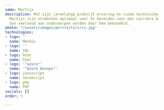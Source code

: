 ```yaml
---
name: Martijn
description: Met zijn jarenlange praktijk ervaring en ruime technische kennis weet
  Martijn zijn studenten optimaal voor te bereiden voor een carrière binnen de IT.
  Een veelvoud aan onderwerpen worden door hem behandeld.
photo: "/assets/images/portraits/iris.jpg"
technologies:
- logo: ''
  name: Mendix
- logo: ''
  name: SQL
- logo: html
  name: html
- logo: '"azure"'
  name: '"Azure Devops"'
- logo: javascript
  name: JavaScript
- logo: php
  name: PHP
socials: []
order: 3

---
```

